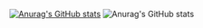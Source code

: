 [![Anurag's GitHub stats](https://github-readme-stats.vercel.app/api?username=yylljjj)](https://github.com/anuraghazra/github-readme-stats)
![Anurag's GitHub stats](https://github-readme-stats.vercel.app/api?username=yylljjj&show_icons=true&theme=onedark)
